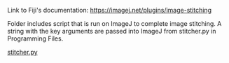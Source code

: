 Link to Fiji's documentation: https://imagej.net/plugins/image-stitching

Folder includes script that is run on ImageJ to complete image stitching. A string with the key arguments are passed into ImageJ from stitcher.py in Programming Files.

[stitcher.py](Programming%20Files/pc_files/stitcher.py)
